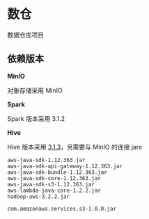 # 数仓

数据仓库项目

## 依赖版本

**MinIO**

对象存储采用 MinIO

**Spark**

Spark 版本采用 3.1.2

**Hive**

Hive 版本采用 [3.1.3](https://dlcdn.apache.org/hive/hive-3.1.3/)，另需要与 MinIO 的连接 jars

```text
aws-java-sdk-1.12.363.jar
aws-java-sdk-api-gateway-1.12.363.jar
aws-java-sdk-bundle-1.12.363.jar
aws-java-sdk-core-1.12.363.jar
aws-java-sdk-s3-1.12.363.jar
aws-lambda-java-core-1.2.2.jar
hadoop-aws-3.2.2.jar

com.amazonaws.services.s3-1.0.0.jar
```
